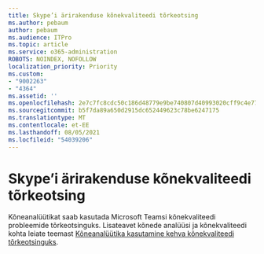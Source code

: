 ```yaml
---
title: Skype’i ärirakenduse kõnekvaliteedi tõrkeotsing
ms.author: pebaum
author: pebaum
ms.audience: ITPro
ms.topic: article
ms.service: o365-administration
ROBOTS: NOINDEX, NOFOLLOW
localization_priority: Priority
ms.custom:
- "9002263"
- "4364"
ms.assetid: ''
ms.openlocfilehash: 2e7c7fc8cdc50c186d48779e9be740807d40993020cff9c4e7794ceaf1f81443
ms.sourcegitcommit: b5f7da89a650d2915dc652449623c78be6247175
ms.translationtype: MT
ms.contentlocale: et-EE
ms.lasthandoff: 08/05/2021
ms.locfileid: "54039206"
---
```

# <a name="troubleshoot-skype-for-business-call-quality"></a>Skype’i ärirakenduse kõnekvaliteedi tõrkeotsing

Kõneanalüütikat saab kasutada Microsoft Teamsi kõnekvaliteedi probleemide tõrkeotsinguks. Lisateavet kõnede analüüsi ja kõnekvaliteedi kohta leiate teemast [Kõneanalüütika kasutamine kehva kõnekvaliteedi tõrkeotsinguks](https://docs.microsoft.com/MicrosoftTeams/use-call-analytics-to-troubleshoot-poor-call-quality).
